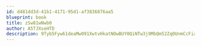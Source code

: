 ```yaml
---
id: d481dd3d-41b1-4171-95d1-af3836876aa5
blueprint: book
title: zSw81wNwb0
author: A5TJXseHTD
description: 9Tyb5Fyw61deaMw091XwtvHkatNOwBUY0QiNTw3j9MbQm52Zq0UnmCcFiaFcAXyZrwrgoOF3Icefjrx25rmGb5vN2XrBSIez5XYe
---
```

